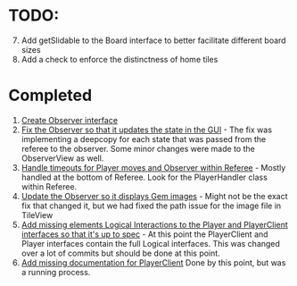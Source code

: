 # TODO:

7. Add getSlidable to the Board interface to better facilitate different board sizes
8. Add a check to enforce the distinctness of home tiles

# Completed

1. [Create Observer interface](https://github.khoury.northeastern.edu/CS4500-F22/plucky-bees/commit/602946b14bdbd7eecabda19dc4778ea4e4c74509#diff-2f7651fc581a46024b4dfa77723c9cc8174a11c08b079acee0c2ffe8b9f3c85e)
2. [Fix the Observer so that it updates the state in the GUI](https://github.khoury.northeastern.edu/CS4500-F22/plucky-bees/commit/6caa4fd9d51517f2d37257499a764d8666eb18b4) - The fix was implementing a deepcopy for each state that was passed from the referee to the observer. Some minor changes were made to the ObserverView as well.
3. [Handle timeouts for Player moves and Observer within Referee](https://github.khoury.northeastern.edu/CS4500-F22/plucky-bees/commit/46caf55033ab65ef1082a2910b70bb50f23c46e9#diff-4a3a37586b54772ac64511e51268a7e85cc6be9e291308b84bdb3f7caf41b99b) - Mostly handled at the bottom of Referee. Look for the PlayerHandler class within Referee.
4. [Update the Observer so it displays Gem images](https://github.khoury.northeastern.edu/CS4500-F22/plucky-bees/commit/6caa4fd9d51517f2d37257499a764d8666eb18b4) - Might not be the exact fix that changed it, but we had fixed the path issue for the image file in TileView 
5. [Add missing elements Logical Interactions to the Player and PlayerClient interfaces so that it's up to spec](https://github.khoury.northeastern.edu/CS4500-F22/plucky-bees/commit/277d870632a9aed56786ad7110b68fddf9330039) - At this point the PlayerClient and Player interfaces contain the full Logical interfaces. This was changed over a lot of commits but should be done at this point.
6. [Add missing documentation for PlayerClient](https://github.khoury.northeastern.edu/CS4500-F22/plucky-bees/commit/277d870632a9aed56786ad7110b68fddf9330039) Done by this point, but was a running process.